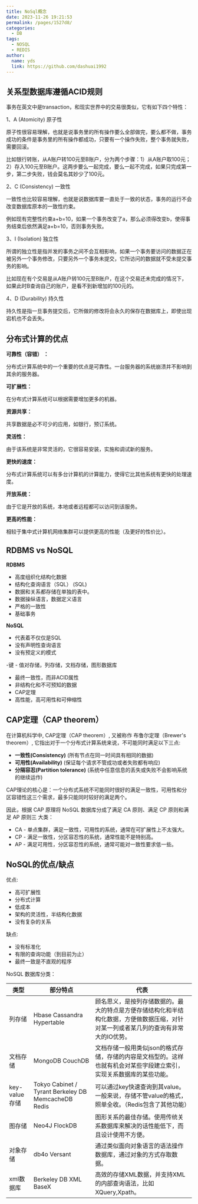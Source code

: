 ```yaml
---
title: NoSql概念
date: 2023-11-26 19:21:53
permalink: /pages/1527d8/
categories:
  - DB
tags:
  - NOSQL
  - REDIS
author: 
  name: yds
  link: https://github.com/dashuai1992
---
```


## 关系型数据库遵循ACID规则

事务在英文中是transaction，和现实世界中的交易很类似，它有如下四个特性：

1、A (Atomicity) 原子性

原子性很容易理解，也就是说事务里的所有操作要么全部做完，要么都不做，事务成功的条件是事务里的所有操作都成功，只要有一个操作失败，整个事务就失败，需要回滚。

比如银行转账，从A账户转100元至B账户，分为两个步骤：1）从A账户取100元；2）存入100元至B账户。这两步要么一起完成，要么一起不完成，如果只完成第一步，第二步失败，钱会莫名其妙少了100元。

2、C (Consistency) 一致性

一致性也比较容易理解，也就是说数据库要一直处于一致的状态，事务的运行不会改变数据库原本的一致性约束。

例如现有完整性约束a+b=10，如果一个事务改变了a，那么必须得改变b，使得事务结束后依然满足a+b=10，否则事务失败。

3、I (Isolation) 独立性

所谓的独立性是指并发的事务之间不会互相影响，如果一个事务要访问的数据正在被另外一个事务修改，只要另外一个事务未提交，它所访问的数据就不受未提交事务的影响。

比如现在有个交易是从A账户转100元至B账户，在这个交易还未完成的情况下，如果此时B查询自己的账户，是看不到新增加的100元的。

4、D (Durability) 持久性

持久性是指一旦事务提交后，它所做的修改将会永久的保存在数据库上，即使出现宕机也不会丢失。

## 分布式计算的优点

**可靠性（容错） ：**

分布式计算系统中的一个重要的优点是可靠性。一台服务器的系统崩溃并不影响到其余的服务器。

**可扩展性：**

在分布式计算系统可以根据需要增加更多的机器。

**资源共享：**

共享数据是必不可少的应用，如银行，预订系统。

**灵活性：**

由于该系统是非常灵活的，它很容易安装，实施和调试新的服务。

**更快的速度：**

分布式计算系统可以有多台计算机的计算能力，使得它比其他系统有更快的处理速度。

**开放系统：**

由于它是开放的系统，本地或者远程都可以访问到该服务。

**更高的性能：**

相较于集中式计算机网络集群可以提供更高的性能（及更好的性价比）。

## RDBMS vs NoSQL

**RDBMS**

- 高度组织化结构化数据
- 结构化查询语言（SQL） (SQL)
- 数据和关系都存储在单独的表中。
- 数据操纵语言，数据定义语言
- 严格的一致性
- 基础事务

**NoSQL**

- 代表着不仅仅是SQL
- 没有声明性查询语言
- 没有预定义的模式

-键 - 值对存储，列存储，文档存储，图形数据库

- 最终一致性，而非ACID属性
- 非结构化和不可预知的数据
- CAP定理
- 高性能，高可用性和可伸缩性

## CAP定理（CAP theorem）

在计算机科学中, CAP定理（CAP theorem）, 又被称作 布鲁尔定理（Brewer's theorem）, 它指出对于一个分布式计算系统来说，不可能同时满足以下三点:

- **一致性(Consistency)** (所有节点在同一时间具有相同的数据)
- **可用性(Availability)** (保证每个请求不管成功或者失败都有响应)
- **分隔容忍(Partition tolerance)** (系统中任意信息的丢失或失败不会影响系统的继续运作)

CAP理论的核心是：一个分布式系统不可能同时很好的满足一致性，可用性和分区容错性这三个需求，最多只能同时较好的满足两个。

因此，根据 CAP 原理将 NoSQL 数据库分成了满足 CA 原则、满足 CP 原则和满足 AP 原则三 大类：

- CA - 单点集群，满足一致性，可用性的系统，通常在可扩展性上不太强大。
- CP - 满足一致性，分区容忍性的系统，通常性能不是特别高。
- AP - 满足可用性，分区容忍性的系统，通常可能对一致性要求低一些。

## NoSQL的优点/缺点

优点:

- 高可扩展性
- 分布式计算
- 低成本
- 架构的灵活性，半结构化数据
- 没有复杂的关系

缺点:

- 没有标准化
- 有限的查询功能（到目前为止）
- 最终一致是不直观的程序



NoSQL 数据库分类：

|类型|部分特点|代表|
|-|-|-|
|列存储|Hbase   Cassandra   Hypertable|顾名思义，是按列存储数据的。最大的特点是方便存储结构化和半结构化数据，方便做数据压缩，对针对某一列或者某几列的查询有非常大的IO优势。|
|文档存储|MongoDB   CouchDB|文档存储一般用类似json的格式存储，存储的内容是文档型的。这样也就有机会对某些字段建立索引，实现关系数据库的某些功能。|
|key-value存储|Tokyo Cabinet / Tyrant   Berkeley DB   MemcacheDB   Redis|可以通过key快速查询到其value。一般来说，存储不管value的格式，照单全收。（Redis包含了其他功能）|
|图存储|Neo4J   FlockDB|图形关系的最佳存储。使用传统关系数据库来解决的话性能低下，而且设计使用不方便。|
|对象存储|db4o   Versant|通过类似面向对象语言的语法操作数据库，通过对象的方式存取数据。|
|xml数据库|Berkeley DB XML   BaseX|高效的存储XML数据，并支持XML的内部查询语法，比如XQuery,Xpath。|
